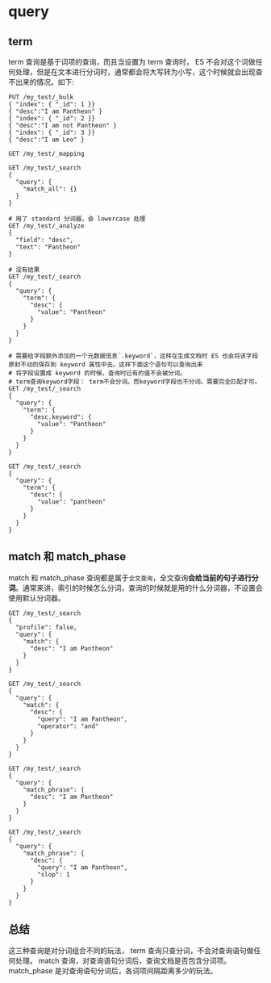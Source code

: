 # query

## term

term 查询是基于词项的查询，而且当设置为 term 查询时， ES 不会对这个词做任何处理，但是在文本进行分词时，通常都会将大写转为小写，这个时候就会出现查不出来的情况。如下:

```
PUT /my_test/_bulk
{ "index": { "_id": 1 }}
{ "desc":"I am Pantheon" }
{ "index": { "_id": 2 }}
{ "desc":"I am not Pantheon" }
{ "index": { "_id": 3 }}
{ "desc":"I am Leo" }

GET /my_test/_mapping

GET /my_test/_search
{
  "query": {
    "match_all": {}
  }
}

# 用了 standard 分词器，会 lowercase 处理
GET /my_test/_analyze
{
  "field": "desc",
  "text": "Pantheon"
}

# 没有结果
GET /my_test/_search
{
  "query": {
    "term": {
      "desc": {
        "value": "Pantheon"
      }
    }
  }
}

# 需要给字段额外添加的一个元数据信息`.keyword`，这样在生成文档时 ES 也会将该字段原封不动的保存到 keyword 属性中去。这样下面这个语句可以查询出来
# 将字段设置成 keyword 的时候，查询时已有的值不会被分词。
# term查询keyword字段： term不会分词。而keyword字段也不分词。需要完全匹配才可。
GET /my_test/_search
{
  "query": {
    "term": {
      "desc.keyword": {
        "value": "Pantheon"
      }
    }
  }
}

GET /my_test/_search
{
  "query": {
    "term": {
      "desc": {
        "value": "pantheon"
      }
    }
  }
}
```

## match 和 match_phase

match 和 match_phase 查询都是属于`全文查询`，全文查询**会给当前的句子进行分词**。通常来讲，索引的时候怎么分词，查询的时候就是用的什么分词器，不设置会使用默认分词器。


```
GET /my_test/_search
{
  "profile": false, 
  "query": {
    "match": {
      "desc": "I am Pantheon"
    }
  }
}

GET /my_test/_search
{
  "query": {
    "match": {
      "desc": {
        "query": "I am Pantheon",
        "operator": "and"
      }
    }
  }
}

GET /my_test/_search
{
  "query": {
    "match_phrase": {
      "desc": "I am Pantheon"
    }
  }
}

GET /my_test/_search
{
  "query": {
    "match_phrase": {
      "desc": {
        "query": "I am Pantheon",
        "slop": 1
      }
    }
  }
}
```

## 总结

这三种查询是对分词组合不同的玩法，
term 查询只查分词，不会对查询语句做任何处理。
match 查询，对查询语句分词后，查询文档是否包含分词项。
match_phase 是对查询语句分词后，各词项间隔距离多少的玩法。
